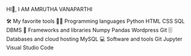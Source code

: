 HI👋, I AM AMRUTHA VANAPARTHI 


🛠️ My favorite tools
👨‍💻 Programming languages
Python HTML CSS SQL DBMS 
🧰 Frameworks and libraries
Numpy Pandas Wordpress Git 
🗄️ Databases and cloud hosting
MySQL
💻 Software and tools
 Git  Jupyter  Visual Studio Code
